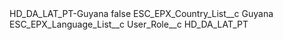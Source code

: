 <?xml version="1.0" encoding="UTF-8"?>
<CustomMetadata xmlns="http://soap.sforce.com/2006/04/metadata" xmlns:xsi="http://www.w3.org/2001/XMLSchema-instance" xmlns:xsd="http://www.w3.org/2001/XMLSchema">
    <label>HD_DA_LAT_PT-Guyana</label>
    <protected>false</protected>
    <values>
        <field>ESC_EPX_Country_List__c</field>
        <value xsi:type="xsd:string">Guyana</value>
    </values>
    <values>
        <field>ESC_EPX_Language_List__c</field>
        <value xsi:nil="true"/>
    </values>
    <values>
        <field>User_Role__c</field>
        <value xsi:type="xsd:string">HD_DA_LAT_PT</value>
    </values>
</CustomMetadata>
